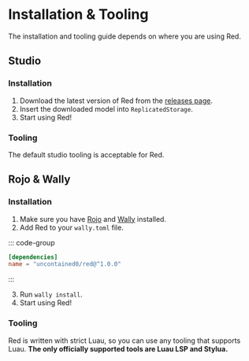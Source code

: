 # Installation & Tooling

The installation and tooling guide depends on where you are using Red.

## Studio

### Installation

1. Download the latest version of Red from the [releases page](https://github.com/uncontained0/red/releases).
2. Insert the downloaded model into `ReplicatedStorage`.
3. Start using Red!

### Tooling

The default studio tooling is acceptable for Red.

## Rojo & Wally

### Installation

1. Make sure you have [Rojo](https://rojo.space/) and [Wally](https://wally.run/) installed.
2. Add Red to your `wally.toml` file.

::: code-group
```toml [wally.toml]
[dependencies]
name = "uncontained0/red@^1.0.0"
```
:::

3. Run `wally install`.
4. Start using Red!

### Tooling

Red is written with strict Luau, so you can use any tooling that supports Luau. **The only officially supported tools are Luau LSP and Stylua.**
